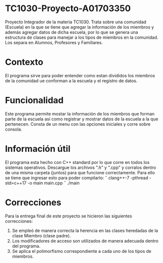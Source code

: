 # TC1030-Proyecto-A01703350
Proyecto Integrador de la materia TC1030. Trata sobre una comunidad (Escuela) en la que se tiene que agregar la información de los miembros y además agregar datos de dicha escuela, por lo que se genera una estructura de clases para manejar a los tipos de miembros en la comunidad. Los separa en Alumnos, Profesores y Familiares. 

# Contexto
El programa sirve para poder entender como estan divididos los miembros de la comunidad ue conforman a la escuela y el registro de datos.

# Funcionalidad
Este programa permite mostar la información de los miembros que forman parte de la escuela así como registrar y mostrar datos de la escuela a la que pertenecen.
Consta de un menu con las opciones iniciales y corre sobre consola.

# Información útil
El programa esta hecho con C++ standard por lo que corre en todos los sistemas operativos. Descargue los archivos ".h" y ".cpp" y corralos dentro de una misma carpeta (juntos) para que funcione correctamente. 
Para ello se tiene que ingresar esto para poder compilarlo:  clang++-7 -pthread -std=c++17 -o main main.cpp    ./main

# Correcciones
Para la entrega final de este proyecto se hicieron las siguientes correcciones:
1. Se empleó de manera correcta la herencia en las clases heredadas de la clase Miembro (clase padre).
2. Los modificadores de acceso son utilizados de manera adecuada dentro del programa.
3. Se aplica el polimorfismo correspondiente a cada uno de los tipos de miembros.
